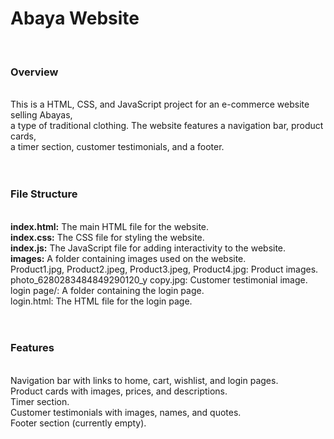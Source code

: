 <h1>Abaya Website</h1><br>
<h3>Overview</h3><br>
This is a HTML, CSS, and JavaScript project for an e-commerce website selling Abayas,<br>
a type of traditional clothing. The website features a navigation bar, product cards,<br>
a timer section, customer testimonials, and a footer.<br>
<br>
<br>
<h3>File Structure</h3><br>
<b>index.html:</b> The main HTML file for the website.<br>
<b>index.css:</b> The CSS file for styling the website.<br>
<b>index.js:</b> The JavaScript file for adding interactivity to the website.<br>
<b>images:</b> A folder containing images used on the website.<br>
Product1.jpg, Product2.jpeg, Product3.jpeg, Product4.jpg: Product images.<br>
photo_6280283484849290120_y copy.jpg: Customer testimonial image.<br>
login page/: A folder containing the login page.<br>
login.html: The HTML file for the login page.<br>
<br>
<br>
<h3>Features</h3><br>
Navigation bar with links to home, cart, wishlist, and login pages.<br>
Product cards with images, prices, and descriptions.<br>
Timer section.<br>
Customer testimonials with images, names, and quotes.<br>
Footer section (currently empty).<br>
